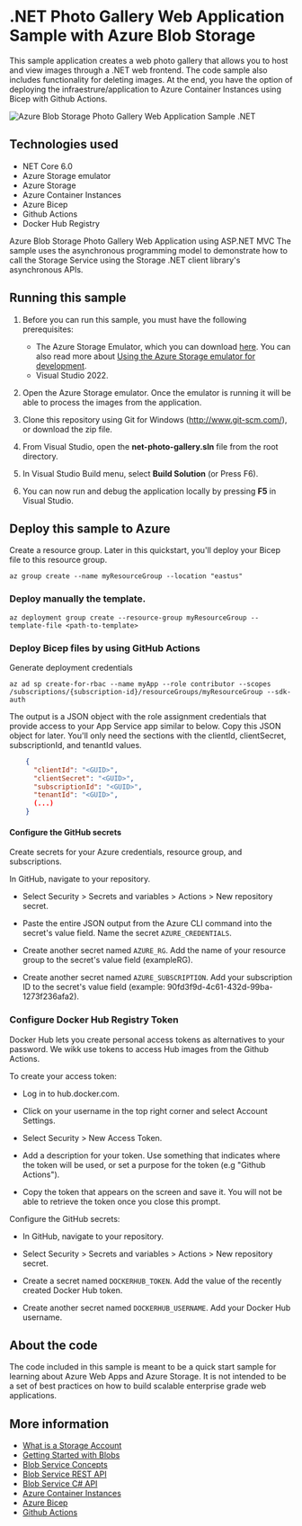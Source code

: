 # .NET Photo Gallery Web Application Sample with Azure Blob Storage

This sample application creates a web photo gallery that allows you to host and view images through a .NET web frontend. The code sample also includes functionality for deleting images. At the end, you have the option of deploying the infraestrure/application to Azure Container Instances using Bicep with Github Actions.

![Azure Blob Storage Photo Gallery Web Application Sample .NET](https://github.com/Azure-Samples/storage-blobs-dotnet-webapp/raw/master/images/photo-gallery.png)

## Technologies used
- NET Core 6.0
- Azure Storage emulator
- Azure Storage
- Azure Container Instances
- Azure Bicep
- Github Actions
- Docker Hub Registry

Azure Blob Storage Photo Gallery Web Application using ASP.NET MVC The sample uses the asynchronous programming model to demonstrate how to call the Storage Service using the Storage .NET client library's asynchronous APIs.

## Running this sample
1. Before you can run this sample, you must have the following prerequisites:
	- The Azure Storage Emulator, which you can download [here](https://go.microsoft.com/fwlink/?linkid=717179&clcid=0x409). You can also read more about [Using the Azure Storage emulator for development](https://docs.microsoft.com/en-us/azure/storage/common/storage-use-emulator).
	- Visual Studio 2022.

2. Open the Azure Storage emulator. Once the emulator is running it will be able to process the images from the application.

3. Clone this repository using Git for Windows (http://www.git-scm.com/), or download the zip file.

4. From Visual Studio, open the **net-photo-gallery.sln** file from the root directory.

5. In Visual Studio Build menu, select **Build Solution** (or Press F6).

6. You can now run and debug the application locally by pressing **F5** in Visual Studio.

## Deploy this sample to Azure

Create a resource group. Later in this quickstart, you'll deploy your Bicep file to this resource group.

    az group create --name myResourceGroup --location "eastus"

### Deploy manually the template.

    az deployment group create --resource-group myResourceGroup --template-file <path-to-template>


### Deploy Bicep files by using GitHub Actions

Generate deployment credentials

    az ad sp create-for-rbac --name myApp --role contributor --scopes /subscriptions/{subscription-id}/resourceGroups/myResourceGroup --sdk-auth

The output is a JSON object with the role assignment credentials that provide access to your App Service app similar to below. Copy this JSON object for later. You'll only need the sections with the clientId, clientSecret, subscriptionId, and tenantId values.
```json
    {
      "clientId": "<GUID>",
      "clientSecret": "<GUID>",
      "subscriptionId": "<GUID>",
      "tenantId": "<GUID>",
      (...)
    }
```
#### Configure the GitHub secrets

Create secrets for your Azure credentials, resource group, and subscriptions.

In GitHub, navigate to your repository.

* Select Security > Secrets and variables > Actions > New repository secret.

* Paste the entire JSON output from the Azure CLI command into the secret's value field. Name the secret `AZURE_CREDENTIALS`.

* Create another secret named `AZURE_RG`. Add the name of your resource group to the secret's value field (exampleRG).

* Create another secret named `AZURE_SUBSCRIPTION`. Add your subscription ID to the secret's value field (example: 90fd3f9d-4c61-432d-99ba-1273f236afa2).

### Configure Docker Hub Registry Token

Docker Hub lets you create personal access tokens as alternatives to your password. We wikk use tokens to access Hub images from the Github Actions.

To create your access token:

- Log in to hub.docker.com.

- Click on your username in the top right corner and select Account Settings.

- Select Security > New Access Token.

- Add a description for your token. Use something that indicates where the token will be used, or set a purpose for the token (e.g "Github Actions").

- Copy the token that appears on the screen and save it. You will not be able to retrieve the token once you close this prompt.

Configure the GitHub secrets: 

* In GitHub, navigate to your repository.

* Select Security > Secrets and variables > Actions > New repository secret.

* Create a secret named `DOCKERHUB_TOKEN`. Add the value of the recently created Docker Hub token.

* Create another secret named `DOCKERHUB_USERNAME`. Add your Docker Hub username.


## About the code
The code included in this sample is meant to be a quick start sample for learning about Azure Web Apps and Azure Storage. It is not intended to be a set of best practices on how to build scalable enterprise grade web applications.

## More information
- [What is a Storage Account](http://azure.microsoft.com/en-us/documentation/articles/storage-whatis-account/)
- [Getting Started with Blobs](http://azure.microsoft.com/en-us/documentation/articles/storage-dotnet-how-to-use-blobs/)
- [Blob Service Concepts](http://msdn.microsoft.com/en-us/library/dd179376.aspx)
- [Blob Service REST API](http://msdn.microsoft.com/en-us/library/dd135733.aspx)
- [Blob Service C# API](http://go.microsoft.com/fwlink/?LinkID=398944)
- [Azure Container Instances](https://azure.microsoft.com/en-us/products/container-instances/)
- [Azure Bicep](https://learn.microsoft.com/en-us/azure/azure-resource-manager/bicep/overview?tabs=bicep)
- [Github Actions](https://github.com/features/actions)

